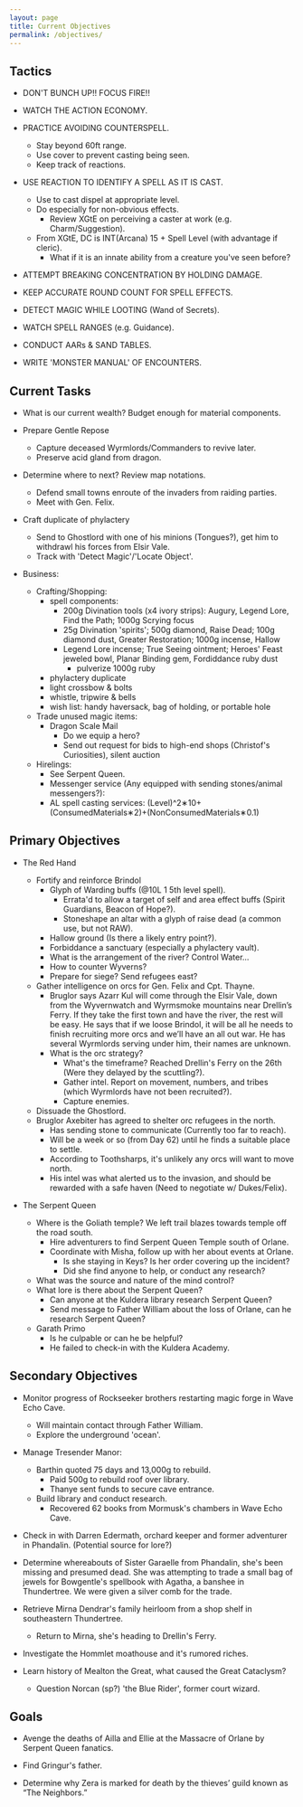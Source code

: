```yaml
---
layout: page
title: Current Objectives
permalink: /objectives/
---
```

## Tactics

- DON'T BUNCH UP!! FOCUS FIRE!!

- WATCH THE ACTION ECONOMY.

- PRACTICE AVOIDING COUNTERSPELL.
  - Stay beyond 60ft range.
  - Use cover to prevent casting being seen.
  - Keep track of reactions.

- USE REACTION TO IDENTIFY A SPELL AS IT IS CAST.
  - Use to cast dispel at appropriate level.
  - Do especially for non-obvious effects.
    - Review XGtE on perceiving a caster at work (e.g. Charm/Suggestion).
  - From XGtE, DC is INT(Arcana) 15 + Spell Level (with advantage if cleric).
    - What if it is an innate ability from a creature you've seen before?
  
- ATTEMPT BREAKING CONCENTRATION BY HOLDING DAMAGE.  

- KEEP ACCURATE ROUND COUNT FOR SPELL EFFECTS.

- DETECT MAGIC WHILE LOOTING (Wand of Secrets).

- WATCH SPELL RANGES (e.g. Guidance).

- CONDUCT AARs & SAND TABLES.

- WRITE 'MONSTER MANUAL' OF ENCOUNTERS.

## Current Tasks

- What is our current wealth? Budget enough for material components.

- Prepare Gentle Repose
  - Capture deceased Wyrmlords/Commanders to revive later.
  - Preserve acid gland from dragon.

- Determine where to next? Review map notations.
  - Defend small towns enroute of the invaders from raiding parties.
  - Meet with Gen. Felix.

- Craft duplicate of phylactery  
  - Send to Ghostlord with one of his minions (Tongues?), get him to withdrawl his forces from Elsir Vale.
  - Track with 'Detect Magic'/'Locate Object'.

- Business:
  - Crafting/Shopping:
    - spell components: 
      - 200g Divination tools (x4 ivory strips): Augury, Legend Lore, Find the Path; 1000g Scrying focus
      - 25g Divination 'spirits'; 500g diamond, Raise Dead; 100g diamond dust, Greater Restoration; 1000g incense, Hallow
      - Legend Lore incense; True Seeing ointment; Heroes' Feast jeweled bowl, Planar Binding gem, Fordiddance ruby dust
        - pulverize 1000g ruby
    - phylactery duplicate
    - light crossbow & bolts
    - whistle, tripwire & bells
    - wish list: handy haversack, bag of holding, or portable hole
  - Trade unused magic items:
    - Dragon Scale Mail
      - Do we equip a hero?
      - Send out request for bids to high-end shops (Christof's Curiosities), silent auction
  - Hirelings:
    - See Serpent Queen.
    - Messenger service (Any equipped with sending stones/animal messengers?):
    - AL spell casting services: (Level)^2∗10+(ConsumedMaterials∗2)+(NonConsumedMaterials∗0.1)


## Primary Objectives

- The Red Hand
  - Fortify and reinforce Brindol
    - Glyph of Warding buffs (@10L 1 5th level spell).
      - Errata'd to allow a target of self and area effect buffs (Spirit Guardians, Beacon of Hope?).
      - Stoneshape an altar with a glyph of raise dead (a common use, but not RAW).
    - Hallow ground (Is there a likely entry point?).
    - Forbiddance a sanctuary (especially a phylactery vault).
    - What is the arrangement of the river? Control Water...
    - How to counter Wyverns?
    - Prepare for siege? Send refugees east?
  - Gather intelligence on orcs for Gen. Felix and Cpt. Thayne. 
    - Bruglor says Azarr Kul will come through the Elsir Vale, down from the Wyvernwatch and Wyrmsmoke mountains near Drellin’s Ferry. If they take the first town and have the river, the rest will be easy. He says that if we loose Brindol, it will be all he needs to finish recruiting more orcs and we’ll have an all out war. He has several Wyrmlords serving under him, their names are unknown.
    - What is the orc strategy?
      - What's the timeframe? Reached Drellin's Ferry on the 26th (Were they delayed by the scuttling?).
      - Gather intel. Report on movement, numbers, and tribes (which Wyrmlords have not been recruited?).
      - Capture enemies.
  - Dissuade the Ghostlord.
  - Bruglor Axebiter has agreed to shelter orc refugees in the north. 
    - Has sending stone to communicate (Currently too far to reach).
    - Will be a week or so (from Day 62) until he finds a suitable place to settle.
    - According to Toothsharps, it's unlikely any orcs will want to move north.
    - His intel was what alerted us to the invasion, and should be rewarded with a safe haven (Need to negotiate w/ Dukes/Felix).

- The Serpent Queen
  - Where is the Goliath temple? We left trail blazes towards temple off the road south.
    - Hire adventurers to find Serpent Queen Temple south of Orlane.
    - Coordinate with Misha, follow up with her about events at Orlane. 
      - Is she staying in Keys? Is her order covering up the incident?
      - Did she find anyone to help, or conduct any research?
  - What was the source and nature of the mind control? 
  - What lore is there about the Serpent Queen? 
    - Can anyone at the Kuldera library research Serpent Queen?
    - Send message to Father William about the loss of Orlane, can he research Serpent Queen?  
  - Garath Primo
    - Is he culpable or can he be helpful?
    - He failed to check-in with the Kuldera Academy.


## Secondary Objectives

- Monitor progress of Rockseeker brothers restarting magic forge in Wave Echo Cave.
  - Will maintain contact through Father William.
  - Explore the underground 'ocean'.

- Manage Tresender Manor: 
  - Barthin quoted 75 days and 13,000g to rebuild.
    - Paid 500g to rebuild roof over library.
    - Thanye sent funds to secure cave entrance.
  - Build library and conduct research.
    - Recovered 62 books from Mormusk's chambers in Wave Echo Cave.

- Check in with Darren Edermath, orchard keeper and former adventurer in Phandalin. (Potential source for lore?)

- Determine whereabouts of Sister Garaelle from Phandalin, she's been missing and presumed dead. She was attempting to trade a small bag of jewels for Bowgentle's spellbook with Agatha, a banshee in Thundertree. We were given a silver comb for the trade.

- Retrieve Mirna Dendrar's family heirloom from a shop shelf in southeastern Thundertree. 
  - Return to Mirna, she's heading to Drellin's Ferry.

- Investigate the Hommlet moathouse and it's rumored riches.

- Learn history of Mealton the Great, what caused the Great Cataclysm?
  - Question Norcan (sp?) 'the Blue Rider', former court wizard.


## Goals

- Avenge the deaths of Ailla and Ellie at the Massacre of Orlane by Serpent Queen fanatics.

- Find Gringur's father.

- Determine why Zera is marked for death by the thieves’ guild known as “The Neighbors.”
